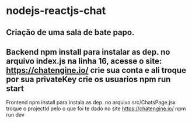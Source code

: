 # nodejs-reactjs-chat
Criação de uma sala de bate papo.
----
Backend
npm install para instalar as dep.
no arquivo index.js na linha 16, acesse o site: https://chatengine.io/ crie sua conta e ali troque por sua privateKey
crie os usuarios
npm run start
----
Frontend
npm install para instala as dep.
no arquivo src/ChatsPage.jsx troque o projectId pelo o que foi te dado no site https://chatengine.io/
npm run dev
